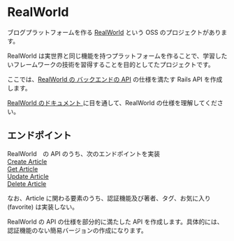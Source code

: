 # RealWorld
ブログプラットフォームを作る <a href="https://github.com/gothinkster/realworld/tree/main">RealWorld</a> という OSS のプロジェクトがあります。

RealWorld は実世界と同じ機能を持つプラットフォームを作ることで、学習したいフレームワークの技術を習得することを目的としてたプロジェクトです。

ここでは、<a href="https://realworld-docs.netlify.app/docs/specs/backend-specs/introduction/">RealWorld の バックエンドの API</a> の仕様を満たす Rails API を作成します。

<a href="https://realworld-docs.netlify.app/docs/intro/">RealWorld のドキュメント </a>に目を通して、RealWorld の仕様を理解してください。



## エンドポイント
RealWorld　の API のうち、次のエンドポイントを実装<br>
<a href="https://realworld-docs.netlify.app/docs/specs/backend-specs/endpoints/#create-article">Create Article</a><br>
<a href="https://realworld-docs.netlify.app/docs/specs/backend-specs/endpoints/#get-article">Get Article</a><br>
<a href="https://realworld-docs.netlify.app/docs/specs/backend-specs/endpoints/#update-article">Update Article</a><br>
<a href="https://realworld-docs.netlify.app/docs/specs/backend-specs/endpoints/#delete-article">Delete Article</a><br>

なお、Article に関わる要素のうち、認証機能及び著者、タグ、お気に入り(favorite) は実装しない。

RealWorld の API の仕様を部分的に満たした API を作成します。具体的には、認証機能のない簡易バージョンの作成になります。

